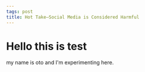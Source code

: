 ```yaml
---
tags: post
title: Hot Take—Social Media is Considered Harmful
---
```


# Hello this is test

my name is oto and I'm experimenting here.
